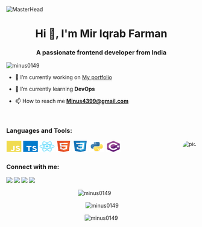![MasterHead](https://chkskills.com/wp-content/uploads/2020/04/PNC-Animated-Banners.gif)

<h1 align="center">Hi 👋, I'm Mir Iqrab Farman</h1>
<h3 align="center">A passionate frontend developer from India</h3>
<div class="container">
  <div>
<p align="left"> <img src="https://komarev.com/ghpvc/?username=minus0149&label=Profile%20views&color=0e75b6&style=flat" alt="minus0149" /> </p>

- 🔭 I’m currently working on [My portfolio](https://github.com/Minus0149/portfolio)

- 🌱 I’m currently learning **DevOps**

- 📫 How to reach me **Minus4399@gmail.com**
  </div>
</div>
<div style="display: inline_block"><br>
<h3 align="left">Languages and Tools:</h3>
  <img align="center" alt="Js" height="30" width="40" src="https://raw.githubusercontent.com/devicons/devicon/master/icons/javascript/javascript-plain.svg">
  <img align="center" alt="Ts" height="30" width="40" src="https://raw.githubusercontent.com/devicons/devicon/master/icons/typescript/typescript-plain.svg">
  <img align="center" alt="React" height="30" width="40" src="https://raw.githubusercontent.com/devicons/devicon/master/icons/react/react-original.svg">
  <img align="center" alt="HTML" height="30" width="40" src="https://raw.githubusercontent.com/devicons/devicon/master/icons/html5/html5-original.svg">
  <img align="center" alt="CSS" height="30" width="40" src="https://raw.githubusercontent.com/devicons/devicon/master/icons/css3/css3-original.svg">
  <img align="center" alt="Python" height="30" width="40" src="https://raw.githubusercontent.com/devicons/devicon/master/icons/python/python-original.svg">
  <img align="center" alt="Csharp" height="30" width="40" src="https://raw.githubusercontent.com/devicons/devicon/master/icons/csharp/csharp-original.svg">
  <img align="right" alt="pic" height="150" style="border-radius:50px;" src="https://i.postimg.cc/J4D9NkXg/pfp1.png">
</div>
  
  ##
 
<div> 
<h3 align="left">Connect with me:</h3>
  <a href="https://instagram.com/minus_luci" target="_blank"><img src="https://img.shields.io/badge/-Instagram-%23E4405F?style=for-the-badge&logo=instagram&logoColor=white" target="_blank"></a>
  <a href = "mailto:minus4399@gmail.com"><img src="https://img.shields.io/badge/-Gmail-%23333?style=for-the-badge&logo=gmail&logoColor=white" target="_blank"></a>
  <a href="https://www.linkedin.com/in/mir-iqrab-farman-6b0526223" target="_blank"><img src="https://img.shields.io/badge/-LinkedIn-%230077B5?style=for-the-badge&logo=linkedin&logoColor=white" target="_blank"></a> 
  <a href="https://www.linkedin.com/in/mir-iqrab-farman-6b0526223" target="_blank"><img src="https://img.shields.io/badge/-Twitter-%37289DA?style=for-the-badge&logo=twitter&logoColor=white" target="_blank"></a> 

</div>

<div align="center">
<p><img align="center" src="https://github-readme-stats.vercel.app/api/top-langs?username=minus0149&show_icons=true&locale=en&layout=compact&theme=dracula" alt="minus0149" /></p>
<p>&nbsp;<img align="center" src="https://github-readme-stats.vercel.app/api?username=minus0149&show_icons=true&locale=en&theme=dracula" alt="minus0149" /></p>
<p><img align="center" src="https://github-readme-streak-stats.herokuapp.com/?user=minus0149&theme=dracula" alt="minus0149" /></p>
</div>




